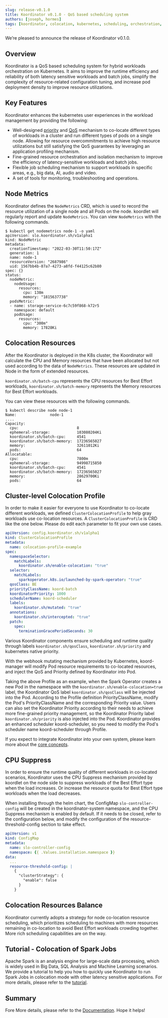 ```yaml
---
slug: release-v0.1.0
title: Koordinator v0.1.0 - QoS based scheduling system
authors: [joseph, hormes]
tags: [koordinator, colocation, kubernetes, scheduling, orchestration, release]
---
```



We’re pleased to announce the release of Koordinator v0.1.0.

## Overview
Koordinator is a QoS based scheduling system for hybrid workloads orchestration on Kubernetes. It aims to improve the runtime efficiency and reliability of both latency sensitive workloads and batch jobs, simplify the complexity of resource-related configuration tuning, and increase pod deployment density to improve resource utilizations.

## Key Features
Koordinator enhances the kubernetes user experiences in the workload management by providing the following:

- Well-designed [priority](/docs/core-concepts/priority) and [QoS](/docs/core-concepts/qos) mechanism to co-locate different types of workloads in a cluster and run different types of pods on a single node.
Allowing for resource overcommitments to achieve high resource utilizations but still satisfying the QoS guarantees by leveraging an application profiling mechanism.
- Fine-grained resource orchestration and isolation mechanism to improve the efficiency of latency-sensitive workloads and batch jobs.
- Flexible job scheduling mechanism to support workloads in specific areas, e.g., big data, AI, audio and video.
- A set of tools for monitoring, troubleshooting and operations.

## Node Metrics 

Koordinator defines the `NodeMetrics` CRD, which is used to record the resource utilization of a single node and all Pods on the node. koordlet will regularly report and update `NodeMetrics`. You can view `NodeMetrics` with the following commands.

```shell
$ kubectl get nodemetrics node-1 -o yaml
apiVersion: slo.koordinator.sh/v1alpha1
kind: NodeMetric
metadata:
  creationTimestamp: "2022-03-30T11:50:17Z"
  generation: 1
  name: node-1
  resourceVersion: "2687986"
  uid: 1567bb4b-87a7-4273-a8fd-f44125c62b80
spec: {}
status:
  nodeMetric:
    nodeUsage:
      resources:
        cpu: 138m
        memory: "1815637738"
  podsMetric:
  - name: storage-service-6c7c59f868-k72r5
    namespace: default
    podUsage:
      resources:
        cpu: "300m"
        memory: 17828Ki
```

## Colocation Resources

After the Koordinator is deployed in the K8s cluster, the Koordinator will calculate the CPU and Memory resources that have been allocated but not used according to the data of `NodeMetrics`. These resources are updated in Node in the form of extended resources. 

`koordinator.sh/batch-cpu` represents the CPU resources for Best Effort workloads, 
`koordinator.sh/batch-memory` represents the Memory resources for Best Effort workloads. 

You can view these resources with the following commands.

```shell
$ kubectl describe node node-1
Name:               node-1
....
Capacity:
  cpu:                          8
  ephemeral-storage:            103080204Ki
  koordinator.sh/batch-cpu:     4541
  koordinator.sh/batch-memory:  17236565027
  memory:                       32611012Ki
  pods:                         64
Allocatable:
  cpu:                          7800m
  ephemeral-storage:            94998715850
  koordinator.sh/batch-cpu:     4541
  koordinator.sh/batch-memory:  17236565027
  memory:                       28629700Ki
  pods:                         64
```


## Cluster-level Colocation Profile

In order to make it easier for everyone to use Koordinator to co-locate different workloads, we defined `ClusterColocationProfile` to help gray workloads use co-location resources. A `ClusterColocationProfile` is CRD like the one below. Please do edit each parameter to fit your own use cases.

```yaml
apiVersion: config.koordinator.sh/v1alpha1
kind: ClusterColocationProfile
metadata:
  name: colocation-profile-example
spec:
  namespaceSelector:
    matchLabels:
      koordinator.sh/enable-colocation: "true"
  selector:
    matchLabels:
      sparkoperator.k8s.io/launched-by-spark-operator: "true"
  qosClass: BE
  priorityClassName: koord-batch
  koordinatorPriority: 1000
  schedulerName: koord-scheduler
  labels:
    koordinator.sh/mutated: "true"
  annotations: 
    koordinator.sh/intercepted: "true"
  patch:
    spec:
      terminationGracePeriodSeconds: 30
```

Various Koordinator components ensure scheduling and runtime quality through labels `koordinator.sh/qosClass`, `koordinator.sh/priority` and kubernetes native priority.

With the webhook mutating mechanism provided by Kubernetes, koord-manager will modify Pod resource requirements to co-located resources, and inject the QoS and Priority defined by Koordinator into Pod.

Taking the above Profile as an example, when the Spark Operator creates a new Pod in the namespace with the `koordinator.sh/enable-colocation=true` label, the Koordinator QoS label `koordinator.sh/qosClass` will be injected into the Pod. According to the Profile definition PriorityClassName, modify the Pod's PriorityClassName and the corresponding Priority value. Users can also set the Koordinator Priority according to their needs to achieve more fine-grained priority management, so the Koordinator Priority label `koordinator.sh/priority` is also injected into the Pod. Koordinator provides an enhanced scheduler koord-scheduler, so you need to modify the Pod's scheduler name koord-scheduler through Profile.

If you expect to integrate Koordinator into your own system, please learn more about the [core concepts](/docs/core-concepts/architecture).

## CPU Suppress

In order to ensure the runtime quality of different workloads in co-located scenarios, Koordinator uses the CPU Suppress mechanism provided by koordlet on the node side to suppress workloads of the Best Effort type when the load increases. Or increase the resource quota for Best Effort type workloads when the load decreases.

When installing through the helm chart, the ConfigMap `slo-controller-config` will be created in the koordinator-system namespace, and the CPU Suppress mechanism is enabled by default. If it needs to be closed, refer to the configuration below, and modify the configuration of the resource-threshold-config section to take effect.

```yaml
apiVersion: v1
kind: ConfigMap
metadata:
  name: slo-controller-config
  namespace: {{ .Values.installation.namespace }}
data:
  ...
  resource-threshold-config: |
    {
      "clusterStrategy": {
        "enable": false
      }
    }
```

## Colocation Resources Balance
Koordinator currently adopts a strategy for node co-location resource scheduling, which prioritizes scheduling to machines with more resources remaining in co-location to avoid Best Effort workloads crowding together. More rich scheduling capabilities are on the way.

## Tutorial - Colocation of Spark Jobs

Apache Spark is an analysis engine for large-scale data processing, which is widely used in Big Data, SQL Analysis and Machine Learning scenarios. 
We provide a tutorial to help you how to quickly use Koordinator to run Spark Jobs in colocation mode with other latency sensitive applications. For more details, please refer to the [tutorial](/docs/best-practices/colocation-of-spark-jobs).

## Summary

Fore More details, please refer to the [Documentation](/docs). Hope it helps!
